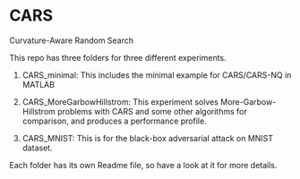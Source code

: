 # CARS
Curvature-Aware Random Search

This repo has three folders for three different experiments.

1. CARS_minimal:
  This includes the minimal example for CARS/CARS-NQ in MATLAB

2. CARS_MoreGarbowHillstrom: 
  This experiment solves More-Garbow-Hillstrom problems with CARS and some other algorithms for comparison, and produces a performance profile.
  
3. CARS_MNIST: 
  This is for the black-box adversarial attack on MNIST dataset.

Each folder has its own Readme file, so have a look at it for more details.
